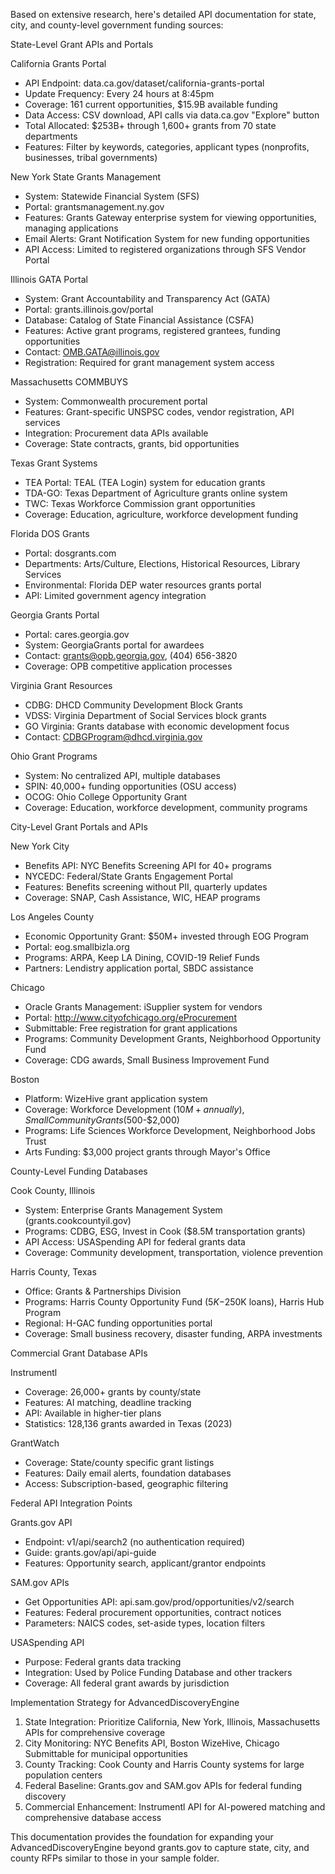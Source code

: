 Based on extensive research, here's detailed API documentation for state, city, and county-level government funding
  sources:

  State-Level Grant APIs and Portals

  California Grants Portal

  - API Endpoint: data.ca.gov/dataset/california-grants-portal
  - Update Frequency: Every 24 hours at 8:45pm
  - Coverage: 161 current opportunities, $15.9B available funding
  - Data Access: CSV download, API calls via data.ca.gov "Explore" button
  - Total Allocated: $253B+ through 1,600+ grants from 70 state departments
  - Features: Filter by keywords, categories, applicant types (nonprofits, businesses, tribal governments)

  New York State Grants Management

  - System: Statewide Financial System (SFS)
  - Portal: grantsmanagement.ny.gov
  - Features: Grants Gateway enterprise system for viewing opportunities, managing applications
  - Email Alerts: Grant Notification System for new funding opportunities
  - API Access: Limited to registered organizations through SFS Vendor Portal

  Illinois GATA Portal

  - System: Grant Accountability and Transparency Act (GATA)
  - Portal: grants.illinois.gov/portal
  - Database: Catalog of State Financial Assistance (CSFA)
  - Features: Active grant programs, registered grantees, funding opportunities
  - Contact: OMB.GATA@illinois.gov
  - Registration: Required for grant management system access

  Massachusetts COMMBUYS

  - System: Commonwealth procurement portal
  - Features: Grant-specific UNSPSC codes, vendor registration, API services
  - Integration: Procurement data APIs available
  - Coverage: State contracts, grants, bid opportunities

  Texas Grant Systems

  - TEA Portal: TEAL (TEA Login) system for education grants
  - TDA-GO: Texas Department of Agriculture grants online system
  - TWC: Texas Workforce Commission grant opportunities
  - Coverage: Education, agriculture, workforce development funding

  Florida DOS Grants

  - Portal: dosgrants.com
  - Departments: Arts/Culture, Elections, Historical Resources, Library Services
  - Environmental: Florida DEP water resources grants portal
  - API: Limited government agency integration

  Georgia Grants Portal

  - Portal: cares.georgia.gov
  - System: GeorgiaGrants portal for awardees
  - Contact: grants@opb.georgia.gov, (404) 656-3820
  - Coverage: OPB competitive application processes

  Virginia Grant Resources

  - CDBG: DHCD Community Development Block Grants
  - VDSS: Virginia Department of Social Services block grants
  - GO Virginia: Grants database with economic development focus
  - Contact: CDBGProgram@dhcd.virginia.gov

  Ohio Grant Programs

  - System: No centralized API, multiple databases
  - SPIN: 40,000+ funding opportunities (OSU access)
  - OCOG: Ohio College Opportunity Grant
  - Coverage: Education, workforce development, community programs

  City-Level Grant Portals and APIs

  New York City

  - Benefits API: NYC Benefits Screening API for 40+ programs
  - NYCEDC: Federal/State Grants Engagement Portal
  - Features: Benefits screening without PII, quarterly updates
  - Coverage: SNAP, Cash Assistance, WIC, HEAP programs

  Los Angeles County

  - Economic Opportunity Grant: $50M+ invested through EOG Program
  - Portal: eog.smallbizla.org
  - Programs: ARPA, Keep LA Dining, COVID-19 Relief Funds
  - Partners: Lendistry application portal, SBDC assistance

  Chicago

  - Oracle Grants Management: iSupplier system for vendors
  - Portal: http://www.cityofchicago.org/eProcurement
  - Submittable: Free registration for grant applications
  - Programs: Community Development Grants, Neighborhood Opportunity Fund
  - Coverage: CDG awards, Small Business Improvement Fund

  Boston

  - Platform: WizeHive grant application system
  - Coverage: Workforce Development ($10M+ annually), Small Community Grants ($500-$2,000)
  - Programs: Life Sciences Workforce Development, Neighborhood Jobs Trust
  - Arts Funding: $3,000 project grants through Mayor's Office

  County-Level Funding Databases

  Cook County, Illinois

  - System: Enterprise Grants Management System (grants.cookcountyil.gov)
  - Programs: CDBG, ESG, Invest in Cook ($8.5M transportation grants)
  - API Access: USASpending API for federal grants data
  - Coverage: Community development, transportation, violence prevention

  Harris County, Texas

  - Office: Grants & Partnerships Division
  - Programs: Harris County Opportunity Fund ($5K-$250K loans), Harris Hub Program
  - Regional: H-GAC funding opportunities portal
  - Coverage: Small business recovery, disaster funding, ARPA investments

  Commercial Grant Database APIs

  Instrumentl

  - Coverage: 26,000+ grants by county/state
  - Features: AI matching, deadline tracking
  - API: Available in higher-tier plans
  - Statistics: 128,136 grants awarded in Texas (2023)

  GrantWatch

  - Coverage: State/county specific grant listings
  - Features: Daily email alerts, foundation databases
  - Access: Subscription-based, geographic filtering

  Federal API Integration Points

  Grants.gov API

  - Endpoint: v1/api/search2 (no authentication required)
  - Guide: grants.gov/api/api-guide
  - Features: Opportunity search, applicant/grantor endpoints

  SAM.gov APIs

  - Get Opportunities API: api.sam.gov/prod/opportunities/v2/search
  - Features: Federal procurement opportunities, contract notices
  - Parameters: NAICS codes, set-aside types, location filters

  USASpending API

  - Purpose: Federal grants data tracking
  - Integration: Used by Police Funding Database and other trackers
  - Coverage: All federal grant awards by jurisdiction

  Implementation Strategy for AdvancedDiscoveryEngine

  1. State Integration: Prioritize California, New York, Illinois, Massachusetts APIs for comprehensive coverage
  2. City Monitoring: NYC Benefits API, Boston WizeHive, Chicago Submittable for municipal opportunities
  3. County Tracking: Cook County and Harris County systems for large population centers
  4. Federal Baseline: Grants.gov and SAM.gov APIs for federal funding discovery
  5. Commercial Enhancement: Instrumentl API for AI-powered matching and comprehensive database access

  This documentation provides the foundation for expanding your AdvancedDiscoveryEngine beyond grants.gov to capture
  state, city, and county RFPs similar to those in your sample folder.